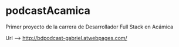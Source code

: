 # podcastAcamica
 Primer proyecto de la carrera de Desarrollador Full Stack en Acámica


Url -->  http://bdpodcast-gabriel.atwebpages.com/
